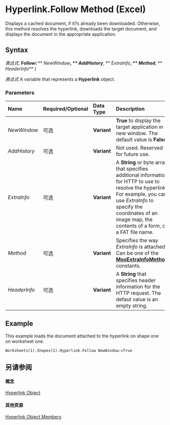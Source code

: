 
# Hyperlink.Follow Method (Excel)

Displays a cached document, if it?s already been downloaded. Otherwise, this method resolves the hyperlink, downloads the target document, and displays the document in the appropriate application.


## Syntax

 _表达式_. **Follow**( ** _NewWindow_**, ** _AddHistory_**, ** _ExtraInfo_**, ** _Method_**, ** _HeaderInfo_** )

 _表达式_ A variable that represents a **Hyperlink** object.


### Parameters



|**Name**|**Required/Optional**|**Data Type**|**Description**|
|:-----|:-----|:-----|:-----|
| _NewWindow_|可选|**Variant**|**True** to display the target application in a new window. The default value is **False**.|
| _AddHistory_|可选|**Variant**|Not used. Reserved for future use.|
| _ExtraInfo_|可选|**Variant**|A  **String** or byte array that specifies additional information for HTTP to use to resolve the hyperlink. For example, you can use _ExtraInfo_ to specify the coordinates of an image map, the contents of a form, or a FAT file name.|
| _Method_|可选|**Variant**|Specifies the way  _ExtraInfo_ is attached. Can be one of the **[MsoExtraInfoMethod](http://msdn.microsoft.com/library/eb8edb9c-2a9a-62b5-f592-e40a2325a555%28Office.15%29.aspx)** constants.|
| _HeaderInfo_|可选|**Variant**|A  **String** that specifies header information for the HTTP request. The defaut value is an empty string.|

## Example

This example loads the document attached to the hyperlink on shape one on worksheet one.


```
Worksheets(1).Shapes(1).Hyperlink.Follow NewWindow:=True
```


## 另请参阅


#### 概念


[Hyperlink Object](8bdd2c2f-e6eb-a2f2-78c8-b597aa80ec05.md)
#### 其他资源


[Hyperlink Object Members](http://msdn.microsoft.com/library/b0566d1c-404f-b79e-7770-e7189a1c817a%28Office.15%29.aspx)